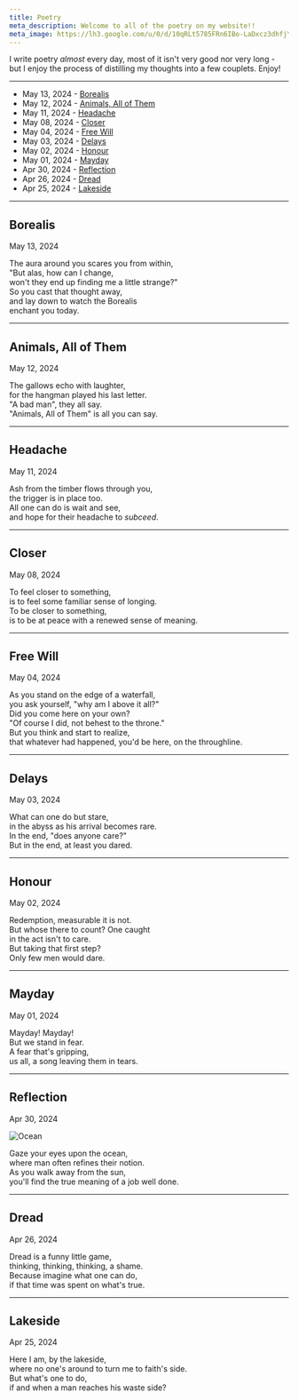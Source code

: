 ```yaml
---
title: Poetry
meta_description: Welcome to all of the poetry on my website!!
meta_image: https://lh3.google.com/u/0/d/10qRLt5785FRn6IBo-LaDxcz3dhfjYtaK=w2880-h1528-iv1
---
```


I write poetry _almost_ every day, most of it isn't very good nor very long - but I enjoy the process of distilling my thoughts into a few couplets. Enjoy!

<hr />

- May 13, 2024 - <a href="#borealis">Borealis</a>
- May 12, 2024 - <a href="#animals-all-of-them">Animals, All of Them</a>
- May 11, 2024 - <a href="#headache">Headache</a>
- May 08, 2024 - <a href="#closer">Closer</a>
- May 04, 2024 - <a href="#freewill">Free Will</a>
- May 03, 2024 - <a href="#delays">Delays</a>
- May 02, 2024 - <a href="#honour">Honour</a>
- May 01, 2024 - <a href="#mayday">Mayday</a>
- Apr 30, 2024 - <a href="#reflection">Reflection</a>
- Apr 26, 2024 - <a href="#dread">Dread</a>
- Apr 25, 2024 - <a href="#lakeside">Lakeside</a>

<hr />

<h2 id="borealis">Borealis</h2>
<p>May 13, 2024</p>

The aura around you scares you from within, <br />
"But alas, how can I change, <br />
won't they end up finding me a little strange?" <br />
So you cast that thought away, <br />
and lay down to watch the Borealis <br />
enchant you today.

<hr />

<h2 id="animals-all-of-them">Animals, All of Them</h2>
<p>May 12, 2024</p>

The gallows echo with laughter, <br />
for the hangman played his last letter. <br />
"A bad man", they all say. <br />
"Animals, All of Them" is all you can say.

<hr />

<h2 id="headache">Headache</h2>
<p>May 11, 2024</p>

Ash from the timber flows through you, <br />
the trigger is in place too. <br />
All one can do is wait and see, <br />
and hope for their headache to _subceed_.

<hr />

<h2 id="closer">Closer</h2>
<p>May 08, 2024</p>

To feel closer to something, <br />
is to feel some familiar sense of longing. <br />
To be closer to something, <br />
is to be at peace with a renewed sense of meaning.

<hr />


<h2 id="freewill">Free Will</h2>
<p>May 04, 2024</p>

As you stand on the edge of a waterfall, <br />
you ask yourself, "why am I above it all?" <br />
Did you come here on your own? <br />
"Of course I did, not behest to the throne." <br />
But you think and start to realize, <br />
that whatever had happened, you'd be here, on the throughline.

<hr />

<h2 id="delays">Delays</h2>
<p>May 03, 2024</p>

What can one do but stare, <br />
in the abyss as his arrival becomes rare. <br />
In the end, "does anyone care?" <br />
But in the end, at least you dared.

<hr />


<h2 id="honour">Honour</h2>
<p>May 02, 2024</p>

Redemption, measurable it is not. <br />
But whose there to count? One caught <br />
in the act isn't to care. <br />
But taking that first step? <br />
Only few men would dare.

<hr />

<h2 id="mayday">Mayday</h2>
<p>May 01, 2024</p>

Mayday! Mayday! <br />
But we stand in fear. <br />
A fear that's gripping, <br />
us all, a song leaving them in tears.

<hr />


<h2 id="reflection">Reflection</h2>
<p>Apr 30, 2024</p>

![Ocean](/ocean.jpg)

Gaze your eyes upon the ocean, <br />
where man often refines their notion. <br />
As you walk away from the sun, <br />
you'll find the true meaning of a job well done.

<hr />

<h2 id="lakeside">Dread</h2>
<p>Apr 26, 2024</p>

Dread is a funny little game, <br />
thinking, thinking, thinking, a shame. <br />
Because imagine what one can do, <br />
if that time was spent on what's true.

<hr />

<h2 id="lakeside">Lakeside</h2>
<p>Apr 25, 2024</p>

Here I am, by the lakeside, <br />
where no one's around to turn me to faith's side. <br />
But what's one to do, <br />
if and when a man reaches his waste side?
